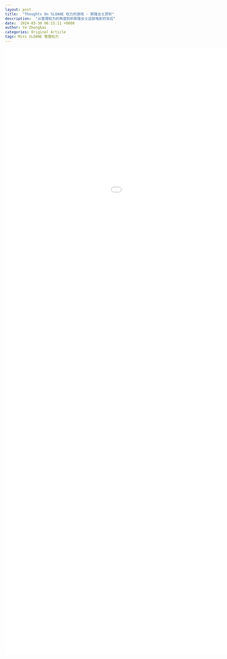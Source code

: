 ```yaml
---
layout: post
title:  "Thoughts On SLOANE 权力的游戏 - 斯隆女士赏析"
description:  "从管理权力的角度剖析斯隆女士这部电影的背后"
date:  2024-03-30 06:15:11 +0800
author: Ye Zhongkai
categories: Original Article
tags: Miss SLOANE 管理权力
---
```




<embed src="{{ site.url }}/images/sloane/SLOANE.pdf" width="1300px" height="2000px" type="application/pdf">





